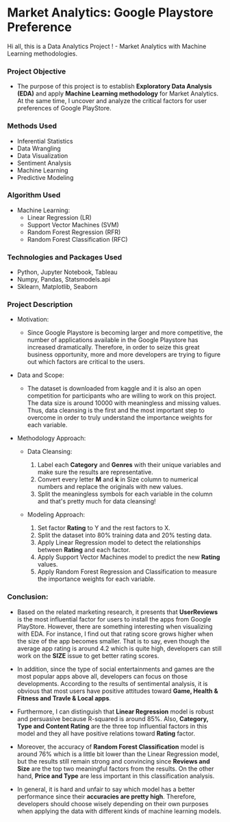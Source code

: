 # Market Analytics: Google Playstore Preference 
Hi all, this is a Data Analytics Project ! - Market Analytics with Machine Learning methodologies.


### Project Objective

* The purpose of this project is to establish **Exploratory Data Analysis (EDA)** and apply **Machine Learning methodology** for Market Analytics. At the same time, I uncover and analyze the critical factors for user preferences of Google PlayStore.


### Methods Used

* Inferential Statistics
* Data Wrangling
* Data Visualization
* Sentiment Analysis
* Machine Learning
* Predictive Modeling


### Algorithm Used

- Machine Learning: 
  - Linear Regression (LR)
  - Support Vector Machines (SVM)
  - Random Forest Regression (RFR)
  - Random Forest Classification (RFC)


### Technologies and Packages Used

* Python, Jupyter Notebook, Tableau
* Numpy, Pandas, Statsmodels.api
* Sklearn, Matplotlib, Seaborn


### Project Description

* Motivation:

  - Since Google Playstore is becoming larger and more competitive, the number of applications available in the Google Playstore has increased dramatically. Therefore, in order to seize this great business opportunity, more and more developers are trying to figure out which factors are critical to the users.  
  
  
* Data and Scope:

  - The dataset is downloaded from kaggle and it is also an open competition for participants who are willing to work on this project. The data size is around 10000 with meaningless and missing values. Thus, data cleansing is the first and the most important step to overcome in order to truly understand the importance weights for each variable.  
  
  
* Methodology Approach:

  - Data Cleansing:
    1. Label each **Category** and **Genres** with their unique variables and make sure the results are representative. 
    2. Convert every letter **M** and **k** in Size column to numerical numbers and replace the originals with new values.
    3. Split the meaningless symbols for each variable in the column and that's pretty much for data cleansing!
  
  - Modeling Approach: 
    1. Set factor **Rating** to Y and the rest factors to X.
    2. Split the dataset into 80% training data and 20% testing data.
    3. Apply Linear Regression model to detect the relationships between **Rating** and each factor.
    4. Apply Support Vector Machines model to predict the new **Rating** values.
    5. Apply Random Forest Regression and Classification to measure the importance weights for each variable.

  
### Conclusion:

  - Based on the related marketing research, it presents that **UserReviews** is the most influential factor for users to install the apps from Google PlayStore. However, there are something interesting when visualizing with EDA. For instance, I find out that rating score grows higher when the size of the app becomes smaller. That is to say, even though the average app rating is around 4.2 which is quite high, developers can still work on the **SIZE** issue to get better rating scores. 
  
  - In addition, since the type of social entertainments and games are the most popular apps above all, developers can focus on those developments. According to the results of sentimental analysis, it is obvious that most users have positive attitudes toward **Game, Health & Fitness and Travle & Local apps**.   
  
  - Furthermore, I can distinguish that **Linear Regression** model is robust and persuasive because R-squared is around 85%. Also, **Category, Type and Content Rating** are the three top influential factors in this model and they all have positive relations toward **Rating** factor. 
  
  - Moreover, the accuracy of **Random Forest Classification** model is around 76% which is a little bit lower than the Linear Regression model, but the results still remain strong and convincing since **Reviews and Size** are the top two meaningful factors from the results. On the other hand, **Price and Type** are less important in this classification analysis. 
  
  - In general, it is hard and unfair to say which model has a better performance since their **accuracies are pretty high**. Therefore, developers should choose wisely depending on their own purposes when applying the data with different kinds of machine learning models. 
  
  
  
